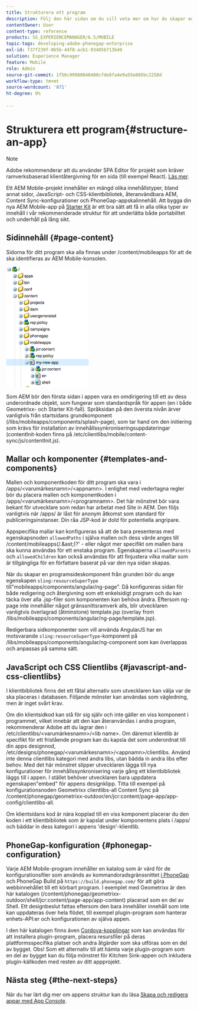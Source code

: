 ```yaml
---
title: Strukturera ett program
description: Följ den här sidan om du vill veta mer om hur du skapar en struktur för ett program. Den här sidan beskriver hur du strukturerar mallar och komponenter tillsammans med information om JavaScript och CSS Clientlibs.
contentOwner: User
content-type: reference
products: SG_EXPERIENCEMANAGER/6.5/MOBILE
topic-tags: developing-adobe-phonegap-enterprise
exl-id: f37f239f-065b-44f8-acb1-93485b713b49
solution: Experience Manager
feature: Mobile
role: Admin
source-git-commit: 1f56c99980846400cfde8fa4e9a55e885bc2258d
workflow-type: tm+mt
source-wordcount: '871'
ht-degree: 0%

---
```


# Strukturera ett program{#structure-an-app}

>[!NOTE]
>
>Adobe rekommenderar att du använder SPA Editor för projekt som kräver ramverksbaserad klientåtergivning för en sida (till exempel React). [Läs mer](/help/sites-developing/spa-overview.md).

Ett AEM Mobile-projekt innehåller en mängd olika innehållstyper, bland annat sidor, JavaScript- och CSS-klientbibliotek, återanvändbara AEM, Content Sync-konfigurationer och PhoneGap-appskalinnehåll. Att bygga din nya AEM Mobile-app på [Starter Kit](https://github.com/Adobe-Marketing-Cloud-Apps/aem-phonegap-starter-kit) är ett bra sätt att få in alla olika typer av innehåll i vår rekommenderade struktur för att underlätta både portabilitet och underhåll på lång sikt.

## Sidinnehåll {#page-content}

Sidorna för ditt program ska alla finnas under /content/mobileapps för att de ska identifieras av AEM Mobile-konsolen.

![chlimage_1-52](assets/chlimage_1-52.png)

Som AEM bör den första sidan i appen vara en omdirigering till ett av dess underordnade objekt, som fungerar som standardspråk för appen (en i både Geometrixx- och Starter Kit-fall). Språksidan på den översta nivån ärver vanligtvis från startsidans grundkomponent (/libs/mobileapps/components/splash-page), som tar hand om den initiering som krävs för installation av innehållssynkroniseringsuppdateringar (contentInit-koden finns på /etc/clientlibs/mobile/content-sync/js/contentInit.js).

## Mallar och komponenter {#templates-and-components}

Mallen och komponentkoden för ditt program ska vara i /apps/&lt;varumärkesnamn>/&lt;appnamn>. I enlighet med vedertagna regler bör du placera mallen och komponentkoden i /apps/&lt;varumärkesnamn>/&lt;programnamn>. Det här mönstret bör vara bekant för utvecklare som redan har arbetat med Site in AEM. Den följs vanligtvis när /apps/ är låst för anonym åtkomst som standard för publiceringsinstanser. Din råa JSP-kod är dold för potentiella angripare.

Appspecifika mallar kan konfigureras så att de bara presenteras med egenskapsnoden `allowedPaths` i själva mallen och dess värde anges till /content/mobileapps(/.&amp;ast;)?&#39; - eller något mer specifikt om mallen bara ska kunna användas för ett enstaka program. Egenskaperna `allowedParents` och `allowedChildren` kan också användas för att finjustera vilka mallar som är tillgängliga för en författare baserat på var den nya sidan skapas.

När du skapar en programsideskomponent från grunden bör du ange egenskapen `sling:resourceSuperType` till&quot;mobileapps/components/angular/ng-page&quot;. Då konfigureras sidan för både redigering och återgivning som ett enkelsidigt program och du kan täcka över alla .jsp-filer som komponenten kan behöva ändra. Eftersom ng-page inte innehåller något gränssnittsramverk alls, blir utvecklaren vanligtvis överlagrad (åtminstone) template.jsp (overlay from /libs/mobileapps/components/angular/ng-page/template.jsp).

Redigerbara sidkomponenter som vill använda AngularJS har en motsvarande `sling:resourceSuperType`-komponent på /libs/mobileapps/components/angular/ng-component som kan överlappas och anpassas på samma sätt.

## JavaScript och CSS Clientlibs {#javascript-and-css-clientlibs}

I klientbibliotek finns det ett fåtal alternativ som utvecklaren kan välja var de ska placeras i databasen. Följande mönster kan användas som vägledning, men är inget svårt krav.

Om din klientsidkod kan stå för sig själv och inte gäller en viss komponent i programmet, vilket innebär att den kan återanvändas i andra program, rekommenderar Adobe att du lagrar den i /etc/clientlibs/&lt;varumärkesnamn>/&lt;lib name>. Om däremot klientlib är specifikt för ett fristående program kan du kapsla det som underordnat till din apps designnod, /etc/designs/phonegap/&lt;varumärkesnamn>/&lt;appnamn>/clientlibs. Använd inte denna clientlibs kategori med andra libs, utan bädda in andra libs efter behov. Med det här mönstret slipper utvecklaren lägga till nya konfigurationer för innehållssynkronisering varje gång ett klientbibliotek läggs till i appen. I stället behöver utvecklaren bara uppdatera egenskapen&quot;embed&quot; för appens designklipp. Titta till exempel på konfigurationsnoden Geometrixx clientlibs-all Content Sync på /content/phonegap/geometrixx-outdoor/en/jcr:content/page-app/app-config/clientlibs-all.

Om klientsidans kod är nära kopplad till en viss komponent placerar du den koden i ett klientbibliotek som är kapslat under komponentens plats i /apps/ och bäddar in dess kategori i appens &#39;design&#39;-klientlib.

## PhoneGap-konfiguration {#phonegap-configuration}

Varje AEM Mobile-program innehåller en katalog som är värd för de konfigurationsfiler som används av kommandoradsgränssnittet [i PhoneGap ](https://github.com/phonegap/phonegap-cli) och PhoneGap Build på `https://build.phonegap.com/` för att göra webbinnehållet till ett körbart program. I exemplet med Geometrixx är den här katalogen (/content/phonegap/geometrixx-outdoor/shell/jcr:content/page-app/app-content) placerad som en del av Shell. Ett designbeslut fattas eftersom den bara innehåller innehåll som inte kan uppdateras över hela flödet, till exempel plugin-program som hanterar enhets-API:er och konfigurationen av själva appen.

I den här katalogen finns även [Cordova-kopplingar](https://cordova.apache.org/docs/en/dev/guide/appdev/hooks/index.html#Hooks%20Guide) som kan användas för att installera plugin-program, placera resursfiler på deras plattformsspecifika platser och andra åtgärder som ska utföras som en del av bygget. Obs! Som ett alternativ till att hämta varje plugin-program som en del av bygget kan du följa mönstret för Kitchen Sink-appen och inkludera plugin-källkoden <!-- THIS URL IS 404 (https://github.com/blefebvre/aem-phonegap-kitchen-sink/tree/master/content/src/main/content/jcr_root/content/phonegap/kitchen-sink/shell/_jcr_content/pge-app/app-content/phonegap/plugins) --> med resten av ditt appprojekt.

## Nästa steg {#the-next-steps}

När du har lärt dig mer om appens struktur kan du läsa [Skapa och redigera appar med App Console](/help/mobile/phonegap-apps-console.md).
